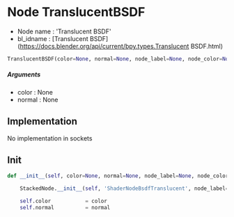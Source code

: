 # Node TranslucentBSDF

- Node name : 'Translucent BSDF'
- bl_idname : [Translucent BSDF](https://docs.blender.org/api/current/bpy.types.Translucent BSDF.html)


``` python
TranslucentBSDF(color=None, normal=None, node_label=None, node_color=None)
```
##### Arguments

- color : None
- normal : None

## Implementation

No implementation in sockets

## Init

``` python
def __init__(self, color=None, normal=None, node_label=None, node_color=None):

    StackedNode.__init__(self, 'ShaderNodeBsdfTranslucent', node_label=node_label, node_color=node_color)

    self.color           = color
    self.normal          = normal
```
